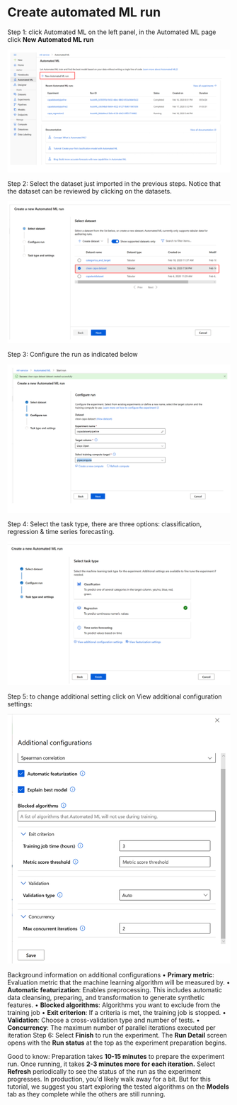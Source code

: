 # Create automated ML run
Step 1: click Automated ML on the left panel, in the Automated ML page click **New Automated ML run**

![run01](media/run01.png)

Step 2: Select the dataset just imported in the previous steps. Notice that the dataset can be reviewed by clicking on the datasets.

![run02](media/run02.PNG)

 
Step 3: Configure the run as indicated below

![run03](media/run03.PNG)

 
Step 4: Select the task type, there are three options: classification, regression & time series forecasting.

![run04](media/run04.PNG)

 
Step 5: to change additional setting click on View additional configuration settings:

![run05](media/run05.PNG)


Background information on additional configurations
•	**Primary metric**: Evaluation metric that the machine learning algorithm will be measured by.
•	**Automatic featurization**: Enables preprocessing. This includes automatic data cleansing, preparing, and transformation to generate synthetic features.
•	**Blocked algorithms**: Algorithms you want to exclude from the training job
•	**Exit criterion**: If a criteria is met, the training job is stopped.
•	**Validation**: Choose a cross-validation type and number of tests.
•	**Concurrency**: The maximum number of parallel iterations executed per iteration
Step 6: Select **Finish** to run the experiment. The **Run Detail** screen opens with the **Run status** at the top as the experiment preparation begins.

Good to know: Preparation takes **10-15 minutes** to prepare the experiment run. Once running, it takes **2-3 minutes more for each iteration.**
Select **Refresh** periodically to see the status of the run as the experiment progresses.
In production, you'd likely walk away for a bit. But for this tutorial, we suggest you start exploring the tested algorithms on the **Models** tab as they complete while the others are still running.



